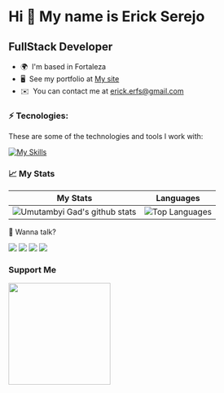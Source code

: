 Hi 👋 My name is Erick Serejo
=============================

FullStack Developer
-------------------

* 🌍  I'm based in Fortaleza
* 🖥️  See my portfolio at [My site](http://erickserejo.com)
* ✉️  You can contact me at [erick.erfs@gmail.com](mailto:erick.erfs@gmail.com)

### ⚡ Tecnologies:

These are some of the technologies and tools I work with:

[![My Skills](https://skillicons.dev/icons?i=html,css,tailwind,js,ts,jest,react,vue,nodejs,flutter,laravel)](https://skillicons.dev)



### 📈 My Stats

| My Stats                                                                                                                                                            | Languages                                                                                                                                                                     |
| ------------------------------------------------------------------------------------------------------------------------------------------------------------------------ | ---------------------------------------------------------------------------------------------------------------------------------------------------------------------------------- |
| ![Umutambyi Gad's github stats](https://github-readme-stats.vercel.app/api?username=Serejo&show_icons=true&hide_border=true&count_private=true&theme=blueberry) | ![Top Languages](https://github-readme-stats.vercel.app/api/top-langs/?username=Serejo&langs_count=10&count_private=true&hide_border=true&theme=blueberry) |

💬 Wanna talk?

<div>
  <a href="https://www.linkedin.com/in/erick-serejo-30984b101" target="_blank"><img src="https://img.shields.io/badge/-LinkedIn-%230077B5?style=for-the-badge&logo=linkedin&logoColor=white" target="_blank"></a>
  <a href="https://api.whatsapp.com/send/?phone=%2B5585988661831&text&app_absent=0" target="_blank"><img src="https://img.shields.io/badge/WhatsApp-25D366?style=for-the-badge&logo=whatsapp&logoColor=white" target="_blank"></a>
  <a href = "mailto:erick.erfs@gmail.com"><img src="https://img.shields.io/badge/-Gmail-%23333?style=for-the-badge&logo=gmail&logoColor=white" target="_blank"></a>
  <a href="https://www.instagram.com/erick_serejo/" target="_blank"><img src="https://img.shields.io/badge/-Instagram-%23E4405F?style=for-the-badge&logo=instagram&logoColor=white" target="_blank"></a>
</div>

### Support Me

<a href="https://www.buymeacoffee.com/erickerfsF"><img src="https://cdn.buymeacoffee.com/buttons/v2/default-yellow.png" width="200" /></a>
